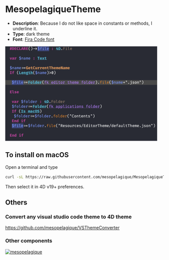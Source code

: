 # MesopelagiqueTheme

* **Description**: Because I do not like space in constants or methods, I underline it.
* **Type**: dark theme
* **Font**: [Fira Code font](https://github.com/tonsky/FiraCode/releases)

<img src="Screenshot.png" height=300 />

## To install on macOS

Open a terminal and type

```bash
curl -sL https://raw.githubusercontent.com/mesopelagique/MesopelagiqueTheme/main/MesopelagiqueTheme.json -o $HOME/Library/Application\ Support/4D/4D\ Editor\ Themes/MesopelagiqueTheme.json
```

Then select it in 4D v19+ preferences.

## Others

### Convert any visual studio code theme to 4D theme

https://github.com/mesopelagique/VSThemeConverter

### Other components

[<img src="https://mesopelagique.github.io/quatred.png" alt="mesopelagique"/>](https://mesopelagique.github.io/)
